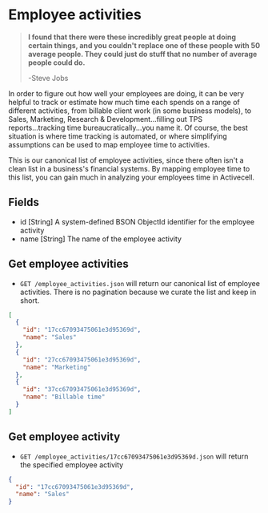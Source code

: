Employee activities
===================

> **I found that there were these incredibly great people at doing certain things, and you couldn't replace one of these people with 50 average people. They could just do stuff that no number of average people could do.**
>
> -Steve Jobs

In order to figure out how well your employees are doing, it can be very helpful to track or estimate how much time each spends on a range of different activities, from billable client work (in some business models), to Sales, Marketing, Research & Development...filling out TPS reports...tracking time bureaucratically...you name it. Of course, the best situation is where time tracking is automated, or where simplifying assumptions can be used to map employee time to activities. 

This is our canonical list of employee activities, since there often isn't a clean list in a business's financial systems. By mapping employee time to this list, you can gain much in analyzing your employees time in Activecell.

Fields
------

* id [String] A system-defined BSON ObjectId identifier for the employee activity
* name [String] The name of the employee activity


Get employee activities
------------

* `GET /employee_activities.json` will return our canonical list of employee activities. There is no pagination because we curate the list and keep in short.

```json
[
  {
    "id": "17cc67093475061e3d95369d",
    "name": "Sales"
  },
  {
    "id": "27cc67093475061e3d95369d",
    "name": "Marketing"
  },
  {
    "id": "37cc67093475061e3d95369d",
    "name": "Billable time"
  }
]
```


Get employee activity
-----------

* `GET /employee_activities/17cc67093475061e3d95369d.json` will return the specified employee activity

```json
{
  "id": "17cc67093475061e3d95369d",
  "name": "Sales"
}
```